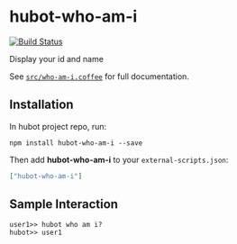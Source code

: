 # hubot-who-am-i

[![Build Status](https://travis-ci.org/tsmsogn/hubot-who-am-i.svg?branch=master)](https://travis-ci.org/tsmsogn/hubot-who-am-i)

Display your id and name

See [`src/who-am-i.coffee`](src/who-am-i.coffee) for full documentation.

## Installation

In hubot project repo, run:

`npm install hubot-who-am-i --save`

Then add **hubot-who-am-i** to your `external-scripts.json`:

```json
["hubot-who-am-i"]
```

## Sample Interaction

```
user1>> hubot who am i?
hubot>> user1
```
